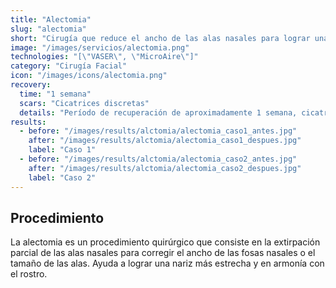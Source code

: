```yaml
---
title: "Alectomia"
slug: "alectomia"
short: "Cirugía que reduce el ancho de las alas nasales para lograr una nariz más estrecha y armónica."
image: "/images/servicios/alectomia.png"
technologies: "[\"VASER\", \"MicroAire\"]"
category: "Cirugía Facial"
icon: "/images/icons/alectomia.png"
recovery: 
  time: "1 semana"
  scars: "Cicatrices discretas"
  details: "Período de recuperación de aproximadamente 1 semana, cicatrices discretas."
results:
  - before: "/images/results/alctomia/alectomia_caso1_antes.jpg"
    after: "/images/results/alctomia/alectomia_caso1_despues.jpg"
    label: "Caso 1"
  - before: "/images/results/alctomia/alectomia_caso2_antes.jpg"
    after: "/images/results/alctomia/alectomia_caso2_despues.jpg"
    label: "Caso 2"
---
```




## Procedimiento
La alectomia es un procedimiento quirúrgico que consiste en la extirpación parcial de las alas nasales para corregir el ancho de las fosas nasales o el tamaño de las alas. Ayuda a lograr una nariz más estrecha y en armonía con el rostro.


